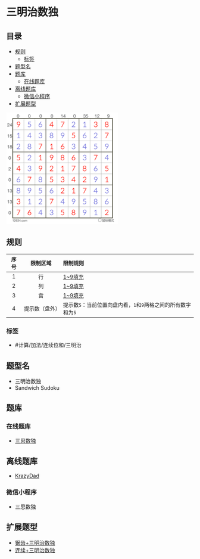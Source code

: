 # 三明治数独
<!-- START doctoc generated TOC please keep comment here to allow auto update -->
<!-- DON'T EDIT THIS SECTION, INSTEAD RE-RUN doctoc TO UPDATE -->
## 目录

- [规则](#%E8%A7%84%E5%88%99)
  - [标签](#%E6%A0%87%E7%AD%BE)
- [题型名](#%E9%A2%98%E5%9E%8B%E5%90%8D)
- [题库](#%E9%A2%98%E5%BA%93)
  - [在线题库](#%E5%9C%A8%E7%BA%BF%E9%A2%98%E5%BA%93)
- [离线题库](#%E7%A6%BB%E7%BA%BF%E9%A2%98%E5%BA%93)
  - [微信小程序](#%E5%BE%AE%E4%BF%A1%E5%B0%8F%E7%A8%8B%E5%BA%8F)
- [扩展题型](#%E6%89%A9%E5%B1%95%E9%A2%98%E5%9E%8B)

<!-- END doctoc generated TOC please keep comment here to allow auto update -->

![题](../../../../images/sudoku/三明治数独.png)

## 规则

| 序号  |  限制区域   | 限制规则                                  |
|:---:|:-------:|:--------------------------------------|
|  1  |    行    | [1~9填充]                               |
|  2  |    列    | [1~9填充]                               |
|  3  |    宫    | [1~9填充]                               |
|  4  | 提示数（盘外） | 提示数`S`：当前位置向盘内看，`1`和`9`两格之间的所有数字和为`S` |

### 标签

- #计算/加法/连续位和/三明治

## 题型名

- 三明治数独
- Sandwich Sudoku

## 题库

### 在线题库

- [三思数独]

## 离线题库

- [KrazyDad]

### 微信小程序

- 三思数独

## 扩展题型

- [锯齿+三明治数独](../../混合类/锯齿+三明治数独.md)
- [连续+三明治数独](../../混合类/连续+三明治数独.md)

[1~9填充]: ../../../../rules.md#1to9填充

[三思数独]: https://www.12634.com/sudoku/sandwich/level5

[KrazyDad]: https://krazydad.com/play/sandwich/
